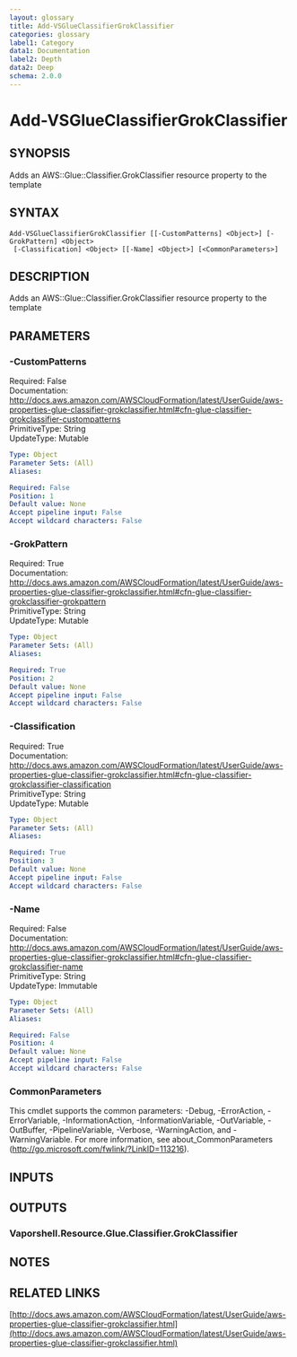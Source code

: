 ```yaml
---
layout: glossary
title: Add-VSGlueClassifierGrokClassifier
categories: glossary
label1: Category
data1: Documentation
label2: Depth
data2: Deep
schema: 2.0.0
---
```


# Add-VSGlueClassifierGrokClassifier

## SYNOPSIS
Adds an AWS::Glue::Classifier.GrokClassifier resource property to the template

## SYNTAX

```
Add-VSGlueClassifierGrokClassifier [[-CustomPatterns] <Object>] [-GrokPattern] <Object>
 [-Classification] <Object> [[-Name] <Object>] [<CommonParameters>]
```

## DESCRIPTION
Adds an AWS::Glue::Classifier.GrokClassifier resource property to the template

## PARAMETERS

### -CustomPatterns
Required: False    
Documentation: http://docs.aws.amazon.com/AWSCloudFormation/latest/UserGuide/aws-properties-glue-classifier-grokclassifier.html#cfn-glue-classifier-grokclassifier-custompatterns    
PrimitiveType: String    
UpdateType: Mutable

```yaml
Type: Object
Parameter Sets: (All)
Aliases:

Required: False
Position: 1
Default value: None
Accept pipeline input: False
Accept wildcard characters: False
```

### -GrokPattern
Required: True    
Documentation: http://docs.aws.amazon.com/AWSCloudFormation/latest/UserGuide/aws-properties-glue-classifier-grokclassifier.html#cfn-glue-classifier-grokclassifier-grokpattern    
PrimitiveType: String    
UpdateType: Mutable

```yaml
Type: Object
Parameter Sets: (All)
Aliases:

Required: True
Position: 2
Default value: None
Accept pipeline input: False
Accept wildcard characters: False
```

### -Classification
Required: True    
Documentation: http://docs.aws.amazon.com/AWSCloudFormation/latest/UserGuide/aws-properties-glue-classifier-grokclassifier.html#cfn-glue-classifier-grokclassifier-classification    
PrimitiveType: String    
UpdateType: Mutable

```yaml
Type: Object
Parameter Sets: (All)
Aliases:

Required: True
Position: 3
Default value: None
Accept pipeline input: False
Accept wildcard characters: False
```

### -Name
Required: False    
Documentation: http://docs.aws.amazon.com/AWSCloudFormation/latest/UserGuide/aws-properties-glue-classifier-grokclassifier.html#cfn-glue-classifier-grokclassifier-name    
PrimitiveType: String    
UpdateType: Immutable

```yaml
Type: Object
Parameter Sets: (All)
Aliases:

Required: False
Position: 4
Default value: None
Accept pipeline input: False
Accept wildcard characters: False
```

### CommonParameters
This cmdlet supports the common parameters: -Debug, -ErrorAction, -ErrorVariable, -InformationAction, -InformationVariable, -OutVariable, -OutBuffer, -PipelineVariable, -Verbose, -WarningAction, and -WarningVariable.
For more information, see about_CommonParameters (http://go.microsoft.com/fwlink/?LinkID=113216).

## INPUTS

## OUTPUTS

### Vaporshell.Resource.Glue.Classifier.GrokClassifier

## NOTES

## RELATED LINKS

[http://docs.aws.amazon.com/AWSCloudFormation/latest/UserGuide/aws-properties-glue-classifier-grokclassifier.html](http://docs.aws.amazon.com/AWSCloudFormation/latest/UserGuide/aws-properties-glue-classifier-grokclassifier.html)

